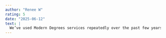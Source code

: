 ```yaml
---
author: "Renee W"
rating: 5
date: "2025-06-12"
text: |
  We’ve used Modern Degrees services repeatedly over the past few years. Here’s why you should not hesitate to use them, too: Always reliable. Always knowledgeable. Always trustworthy. :)
---
```

